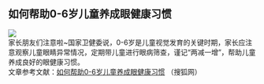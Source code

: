 ## 如何帮助0-6岁儿童养成眼健康习惯  
![](http://cdncms.v-keep.cn/wp-content/uploads/2020/07/timg-13.gif)  
家长朋友们注意啦~国家卫健委说，0-6岁是儿童视觉发育的关键时期，家长应注意观察儿童眼睛异常情况，定期带儿童进行眼病筛查，谨记“两减一增”，帮助儿童养成良好的眼健康习惯。  
文章参考文献：<a href="https://www.sohu.com/a/402144833_120698963?scm=1002.44003c.17c024e.PC_ARTICLE_REC&amp;spm=smpc.content.fd-d.24.1592285856332e08KHWX">如何帮助0-6岁儿童养成眼健康习惯</a>&nbsp;（搜狐网）  
<!--EndFragment-->  

